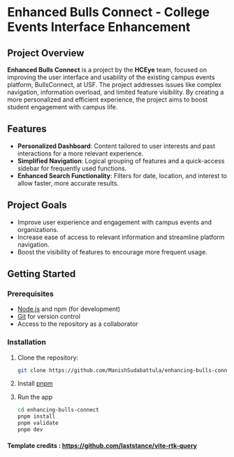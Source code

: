 # Enhanced Bulls Connect - College Events Interface Enhancement

## Project Overview

**Enhanced Bulls Connect** is a project by the **HCEye** team, focused on improving the user interface and usability of the existing campus events platform, BullsConnect, at USF. The project addresses issues like complex navigation, information overload, and limited feature visibility. By creating a more personalized and efficient experience, the project aims to boost student engagement with campus life.

## Features

- **Personalized Dashboard**: Content tailored to user interests and past interactions for a more relevant experience.
- **Simplified Navigation**: Logical grouping of features and a quick-access sidebar for frequently used functions.
- **Enhanced Search Functionality**: Filters for date, location, and interest to allow faster, more accurate results.

## Project Goals

- Improve user experience and engagement with campus events and organizations.
- Increase ease of access to relevant information and streamline platform navigation.
- Boost the visibility of features to encourage more frequent usage.

## Getting Started

### Prerequisites

- [Node.js](https://nodejs.org/) and npm (for development)
- [Git](https://git-scm.com/) for version control
- Access to the repository as a collaborator

### Installation

1. Clone the repository:

   ```sh
   git clone https://github.com/ManishSudabattula/enhancing-bulls-connect.git
   ```

2. Install [pnpm](https://pnpm.io/installation)

3. Run the app
   ```sh
   cd enhancing-bulls-connect
   pnpm install
   pnpm validate
   pnpm dev
   ```

#### Template credits : https://github.com/laststance/vite-rtk-query
